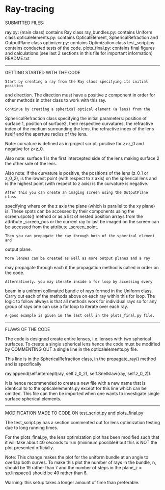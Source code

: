 # Ray-tracing
SUBMITTED FILES:

ray.py: (main class) contains Ray class
ray_bundles.py: contains Uniform class
opticalelements.py: contains OpticalElement, SphericalRefraction and 
                    OutputPlane class
optimizer.py: contains Optimization class
test_script.py: contains conducted tests of the code.
plots_final.py: contains final figures and calculations (see last 2 sections
                in this file for important information)
README.txt
______________________________________________________________________________
GETTING STARTED WITH THE CODE

    Start by creating a ray from the Ray class specifying its initial position
and direction. The direction must have a positive z component in order for 
other methods in other class to work with this ray.

    Continue by creating a spherical optical element (a lens) from the
SphericalRefraction class specifying the initial parameters: position of 
surface 1, position of surface2, their respective curvatures, the refractive 
index of the medium surrounding the lens, the refractive index of the lens 
itself and the aperture radius of the lens. 

Note: curvature is defined as in project script. positive for z>z_0 and
negative for z<z_0.

Also note: surface 1 is the first intercepted side of the lens making 
surface 2 the other side of the lens. 

Also note: if the curvature is positive, the positions of the lens 
(z_0_1 or z_0_2), is the lowest point (with respect to z axis) on the 
spherical lens and is the highest point (with respect to z axis) is the 
curvature is negative.
    
    After this you can create an imaging screen using the OutputPlane class
specifying where on the z axis the plane (which is parallel to the xy plane)
is. These spots can be accessed by their components using the screen.spots() 
method or as a list of nested position arrays from the attribute _screen_pos
or the current ray to last be imaged on the screen can be accessed from the
attribute _screen_point. 

    Then you can propagate the ray through both of the spherical element and 
output plane.
    
    More lenses can be created as well as more output planes and a ray 
may propagate through each if the propagation method is called in 
order on the code.

    Alternatively. you may iterate inside a for loop by accessing every 
beam in a uniform collimated bundle of rays formed in the Uniform class. 
Carry out each of the methods above on each ray within this for loop.
The logic to follow always is that all methods work for individual rays so 
for any group of rays one can use a for loop to iterate over each ray.

    A good example is given in the last cell in the plots_final.py file.
______________________________________________________________________________
FLAWS OF THE CODE 

The code is designed create entire lenses, i.e. lenses with two spherical 
surfaces. To create a single spherical lens hence the code must be modified by
COMMENTING OUT a single line in the opticalelements.py file.

This line is in the SphericalRefraction class, in the propagate_ray() method
and is specifically 

ray.append(self.intercept(ray, self.z_0_2), self.Snellslaw(ray, self.z_0_2)).

It is hence recommended to create a new file with a new name that is identical
to to the opticalelements.py except for this line which can be omitted.
This file can then be imported when one wants to investigate single surface
spherical elements.

______________________________________________________________________________
MODIFICATION MADE TO CODE ON test_script.py and plots_final.py

The test_script.py has a section commented out for lens optimization testing
due to long running times.

For the plots_final.py, the lens optimization plot has been modified such that
it will take about 40 seconds to run (minimum possible9 but this is NOT the 
plot presented officially.

Note: This change makes the plot for the uniform bundle at an angle to overlap
both curves.
To make this plot the number of rays in the bundle, n, should be 19 rather 
than 7 and the number of steps in the plane_z = sp.linspace() should be 40 
rather than 6.

Warning: this setup takes a longer amount of time than preferable.
